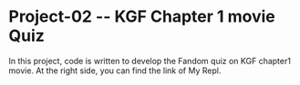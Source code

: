# Project-02 -- KGF Chapter 1 movie Quiz

In this project, code is written to develop the Fandom quiz on KGF chapter1 movie.
At the right side, you can find the link of My Repl.